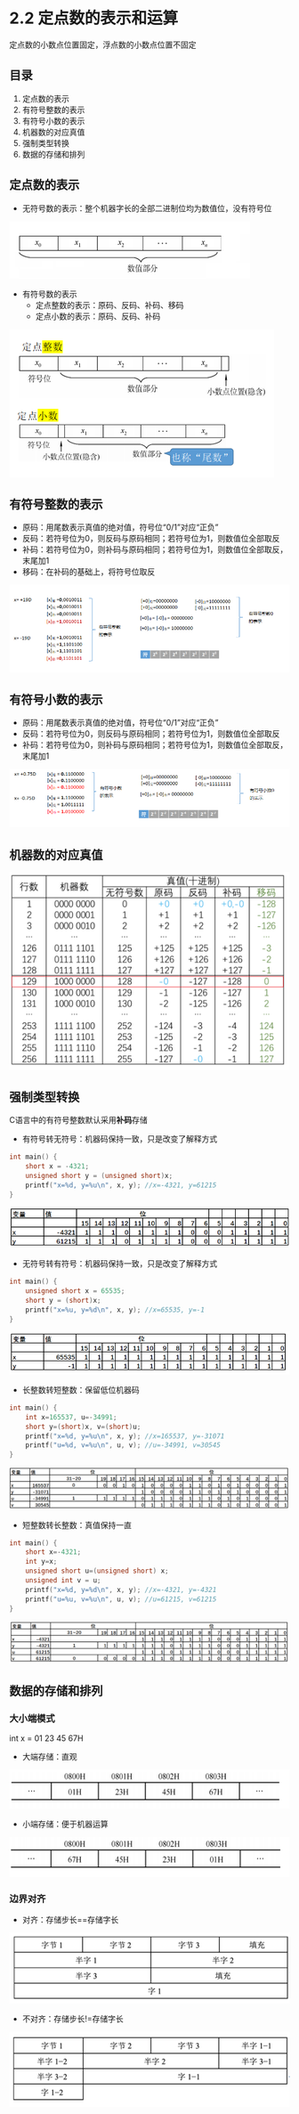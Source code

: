 # 2.2 定点数的表示和运算

定点数的小数点位置固定，浮点数的小数点位置不固定

## 目录

1. 定点数的表示
2. 有符号整数的表示
3. 有符号小数的表示
4. 机器数的对应真值
5. 强制类型转换
6. 数据的存储和排列



## 定点数的表示

* 无符号数的表示：整个机器字长的全部二进制位均为数值位，没有符号位

![image-20210824230255316](image-20210824230255316.png)

* 有符号数的表示
  * 定点整数的表示：原码、反码、补码、移码
  * 定点小数的表示：原码、反码、补码

![image-20210824225842650](image-20210824225842650.png)

## 有符号整数的表示

* 原码：用尾数表示真值的绝对值，符号位“0/1”对应“正负”
* 反码：若符号位为0，则反码与原码相同；若符号位为1，则数值位全部取反
* 补码：若符号位为0，则补码与原码相同；若符号位为1，则数值位全部取反，末尾加1
* 移码：在补码的基础上，将符号位取反

![image-20210825002617268](image-20210825002617268.png)



## 有符号小数的表示

* 原码：用尾数表示真值的绝对值，符号位“0/1”对应“正负”
* 反码：若符号位为0，则反码与原码相同；若符号位为1，则数值位全部取反
* 补码：若符号位为0，则补码与原码相同；若符号位为1，则数值位全部取反，末尾加1

![image-20210825003054645](image-20210825003054645.png)

## 机器数的对应真值

![image-20210825004820400](image-20210825004820400.png)

## 强制类型转换

C语言中的有符号整数默认采用**补码**存储

* 有符号转无符号：机器码保持一致，只是改变了解释方式

```c
int main() {
    short x = -4321;
    unsigned short y = (unsigned short)x;
    printf("x=%d, y=%u\n", x, y); //x=-4321, y=61215
}
```

![image-20210825013152637](image-20210825013152637.png)



* 无符号转有符号：机器码保持一致，只是改变了解释方式

```c
int main() {
    unsigned short x = 65535;
    short y = (short)x;
    printf("x=%u, y=%d\n", x, y); //x=65535, y=-1
}
```

![image-20210825013233827](image-20210825013233827.png)



* 长整数转短整数：保留低位机器码

```c
int main() {
    int x=165537, u=-34991;
    short y=(short)x, v=(short)u;
    printf("x=%d, y=%u\n", x, y); //x=165537, y=-31071
    printf("u=%d, v=%u\n", u, v); //u=-34991, v=30545
}
```

![image-20210825020222828](image-20210825020222828.png)



* 短整数转长整数：真值保持一直

```c
int main() {
    short x=-4321;
    int y=x;
    unsigned short u=(unsigned short) x;
    unsigned int v = u;
    printf("x=%d, y=%d\n", x, y); //x=-4321, y=-4321
    printf("u=%u, v=%u\n", u, v); //u=61215, v=61215
}
```

![image-20210825022259231](image-20210825022259231.png)



## 数据的存储和排列

### 大小端模式

int x = 01 23 45 67H

* 大端存储：直观

![image-20210825022852462](image-20210825022852462.png)

* 小端存储：便于机器运算

![image-20210825022859925](image-20210825022859925.png)





### 边界对齐

* 对齐：存储步长==存储字长

![image-20210825023302811](image-20210825023302811.png)

* 不对齐：存储步长!=存储字长

![image-20210825023356074](image-20210825023356074.png)